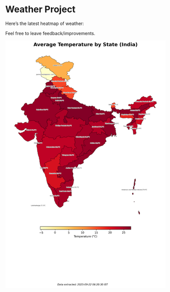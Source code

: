 # Weather Project

Here’s the latest heatmap of weather:

Feel free to leave feedback/improvements.

![India Heatmap](docs/assets/india_heatmap.png?v=D09D58)
